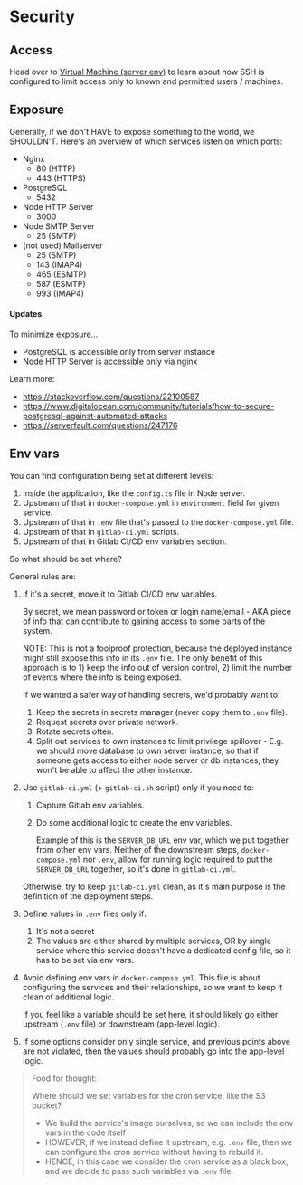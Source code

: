 # Security

## Access

Head over to [Virtual Machine (server env)](./vm.md) to learn about how SSH
is configured to limit access only to known and permitted users / machines.

## Exposure

Generally, if we don't HAVE to expose something to the world, we SHOULDN'T.
Here's an overview of which services listen on which ports:

- Nginx
  - 80 (HTTP)
  - 443 (HTTPS)
- PostgreSQL
  - 5432
- Node HTTP Server
  - 3000
- Node SMTP Server
  - 25 (SMTP)
- (not used) Mailserver
  - 25 (SMTP)
  - 143 (IMAP4)
  - 465 (ESMTP)
  - 587 (ESMTP)
  - 993 (IMAP4)

#### Updates

To minimize exposure...

- PostgreSQL is accessible only from server instance
- Node HTTP Server is accessible only via nginx

Learn more:

- <https://stackoverflow.com/questions/22100587>
- <https://www.digitalocean.com/community/tutorials/how-to-secure-postgresql-against-automated-attacks>
- <https://serverfault.com/questions/247176>

## Env vars

You can find configuration being set at different levels:

1. Inside the application, like the `config.ts` file in Node server.
2. Upstream of that in `docker-compose.yml` in `environment` field for given service.
3. Upstream of that in `.env` file that's passed to the `docker-compose.yml` file.
4. Upstream of that in `gitlab-ci.yml` scripts.
5. Upstream of that in Gitlab CI/CD env variables section.

So what should be set where?

General rules are:

1. If it's a secret, move it to Gitlab CI/CD env variables.

   By secret, we mean password or token or login name/email - AKA piece of info
   that can contribute to gaining access to some parts of the system.

   NOTE: This is not a foolproof protection, because the deployed instance
   might still expose this info in its `.env` file. The only benefit of this
   approach is to 1) keep the info out of version control, 2) limit
   the number of events where the info is being exposed.

   If we wanted a safer way of handling secrets, we'd probably want to:

   1. Keep the secrets in secrets manager (never copy them to `.env` file).
   2. Request secrets over private network.
   3. Rotate secrets often.
   4. Split out services to own instances to limit privilege spillover - E.g.
      we should move database to own server instance, so that if someone gets
      access to either node server or db instances, they won't be able to affect
      the other instance.

2. Use `gitlab-ci.yml` (+ `gitlab-ci.sh` script) only if you need to:

   1. Capture Gitlab env variables.
   2. Do some additional logic to create the env variables.

      Example of this is the `SERVER_DB_URL` env var, which we put together from
      other env vars. Neither of the downstream steps, `docker-compose.yml` nor `.env`,
      allow for running logic required to put the `SERVER_DB_URL` together, so it's
      done in `gitlab-ci.yml`.

   Otherwise, try to keep `gitlab-ci.yml` clean, as it's main purpose is the definition
   of the deployment steps.

3. Define values in `.env` files only if:

   1. It's not a secret
   2. The values are either shared by multiple services, OR by single service where this
      service doesn't have a dedicated config file, so it has to be set via env vars.

4. Avoid defining env vars in `docker-compose.yml`. This file is about configuring
   the services and their relationships, so we want to keep it clean of additional logic.

   If you feel like a variable should be set here, it should likely go either upstream
   (`.env` file) or downstream (app-level logic).

5. If some options consider only single service, and previous points above are not violated,
   then the values should probably go into the app-level logic.

> Food for thought:
>
> Where should we set variables for the cron service, like the S3 bucket?
>
> - We build the service's image ourselves, so we can include the env vars
>   in the code itself
> - HOWEVER, if we instead define it upstream, e.g. `.env` file, then we can
>   configure the cron service without having to rebuild it.
> - HENCE, in this case we consider the cron service as a black box, and we
>   decide to pass such variables via `.env` file.
